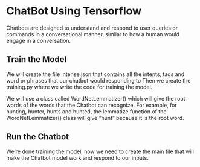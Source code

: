 # ChatBot Using Tensorflow
Chatbots are designed to understand and respond to user queries or commands in a conversational manner, similar to how a human would engage in a conversation.

## Train the Model
We will create the file intense.json that contains all the intents, tags and word or phrases that our chatbot would responding to Then we create the training.py where we write the code for training the model.

We will use a class called WordNetLemmatizer() which will give the root words of the words that the Chatbot can recognize. For example, for hunting, hunter, hunts and hunted, the lemmatize function of the WordNetLemmatizer() class will give “hunt” because it is the root word.

## Run the Chatbot
We’re done training the model, now we need to create the main file that will make the Chatbot model work and respond to our inputs.
